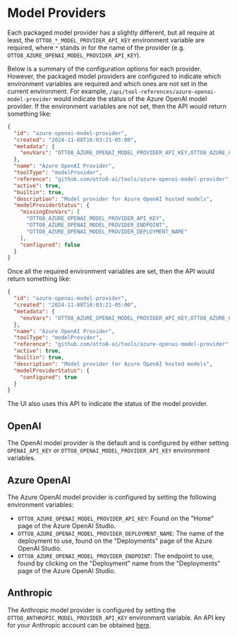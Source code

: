 # Model Providers

Each packaged model provider has a slightly different, but all require at least, the `OTTO8_*_MODEL_PROVIDER_API_KEY` environment variable are required, where `*` stands in for the name of the provider (e.g. `OTTO8_AZURE_OPENAI_MODEL_PROVIDER_API_KEY`).

Below is a summary of the configuration options for each provider. However, the packaged model providers are configured to indicate which environment variables are required and which ones are not set in the current environment. For example, `/api/tool-references/azure-openai-model-provider` would indicate the status of the Azure OpenAI model provider. If the environment variables are not set, then the API would return something like:

```json
{
  "id": "azure-openai-model-provider",
  "created": "2024-11-08T16:03:21-05:00",
  "metadata": {
    "envVars": "OTTO8_AZURE_OPENAI_MODEL_PROVIDER_API_KEY,OTTO8_AZURE_OPENAI_MODEL_PROVIDER_ENDPOINT,OTTO8_AZURE_OPENAI_MODEL_PROVIDER_DEPLOYMENT_NAME"
  },
  "name": "Azure OpenAI Provider",
  "toolType": "modelProvider",
  "reference": "github.com/otto8-ai/tools/azure-openai-model-provider",
  "active": true,
  "builtin": true,
  "description": "Model provider for Azure OpenAI hosted models",
  "modelProviderStatus": {
    "missingEnvVars": [
      "OTTO8_AZURE_OPENAI_MODEL_PROVIDER_API_KEY",
      "OTTO8_AZURE_OPENAI_MODEL_PROVIDER_ENDPOINT",
      "OTTO8_AZURE_OPENAI_MODEL_PROVIDER_DEPLOYMENT_NAME"
    ],  
    "configured": false
  }
}

```

Once all the required environment variables are set, then the API would return something like:

```json
{
  "id": "azure-openai-model-provider",
  "created": "2024-11-08T16:03:21-05:00",
  "metadata": {
    "envVars": "OTTO8_AZURE_OPENAI_MODEL_PROVIDER_API_KEY,OTTO8_AZURE_OPENAI_MODEL_PROVIDER_ENDPOINT,OTTO8_AZURE_OPENAI_MODEL_PROVIDER_DEPLOYMENT_NAME"
  },
  "name": "Azure OpenAI Provider",
  "toolType": "modelProvider",
  "reference": "github.com/otto8-ai/tools/azure-openai-model-provider",
  "active": true,
  "builtin": true,
  "description": "Model provider for Azure OpenAI hosted models",
  "modelProviderStatus": {
    "configured": true
  }
}
```

The UI also uses this API to indicate the status of the model provider.

## OpenAI

The OpenAI model provider is the default and is configured by either setting `OPENAI_API_KEY` or `OTTO8_OPENAI_MODEL_PROVIDER_API_KEY` environment variables.

## Azure OpenAI

The Azure OpenAI model provider is configured by setting the following environment variables:
- `OTTO8_AZURE_OPENAI_MODEL_PROVIDER_API_KEY`: Found on the "Home" page of the Azure OpenAI Studio.
- `OTTO8_AZURE_OPENAI_MODEL_PROVIDER_DEPLOYMENT_NAME`: The name of the deployment to use, found on the "Deployments" page of the Azure OpenAI Studio.
- `OTTO8_AZURE_OPENAI_MODEL_PROVIDER_ENDPOINT`:  The endpoint to use, found by clicking on the "Deployment" name from the "Deployments" page of the Azure OpenAI Studio.

## Anthropic

The Anthropic model provider is configured by setting the `OTTO8_ANTHROPIC_MODEL_PROVIDER_API_KEY` environment variable. An API key for your Anthropic account can be obtained [here](https://console.anthropic.com/settings/keys).
